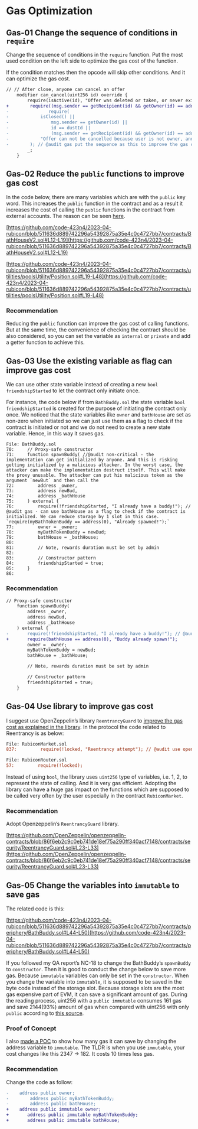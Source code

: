 # Gas Optimization

## Gas-01 Change the sequence of conditions in `require`

Change the sequence of conditions in the `require` function. Put the most used condition on the left side to optimize the gas cost of the function. 

If the condition matches then the opcode will skip other conditions. And it can optimize the gas cost. 

```diff
// // After close, anyone can cancel an offer
    modifier can_cancel(uint256 id) override {
        require(isActive(id), "Offer was deleted or taken, or never existed.");
+        require((msg.sender == getRecipient(id) && getOwner(id) == address(0)) || msg.sender == getOwner(id) || id == dustid || isClosed());
-				require(
-            isClosed() ||
-                msg.sender == getOwner(id) ||
-                id == dustId ||
-                (msg.sender == getRecipient(id) && getOwner(id) == address(0)),
-            "Offer can not be cancelled because user is not owner, and market is open, and offer sells required amount of tokens."
-        ); // @audit gas put the sequence as this to improve the gas consumption: (msg.sender == getRecipient(id) && getOwner(id) == address(0)) || msg.sender == getOwner(id) || id == dustid || isClosed()
        _;
    }
```

## Gas-02 Reduce the `public` functions to improve gas cost

In the code below, there are many variables which are with the `public` key word. This increases the `public` function in the contract and as a result it increases the cost of calling the `public` functions in the contract from external accounts. The reason can be seen [here](https://medium.com/joyso/solidity-how-does-function-name-affect-gas-consumption-in-smart-contract-47d270d8ac92). 

[https://github.com/code-423n4/2023-04-rubicon/blob/511636d889742296a54392875a35e4c0c4727bb7/contracts/BathHouseV2.sol#L12-L19](https://github.com/code-423n4/2023-04-rubicon/blob/511636d889742296a54392875a35e4c0c4727bb7/contracts/BathHouseV2.sol#L12-L19)

[https://github.com/code-423n4/2023-04-rubicon/blob/511636d889742296a54392875a35e4c0c4727bb7/contracts/utilities/poolsUtility/Position.sol#L19-L48](https://github.com/code-423n4/2023-04-rubicon/blob/511636d889742296a54392875a35e4c0c4727bb7/contracts/utilities/poolsUtility/Position.sol#L19-L48)

### Recommendation

Reducing the `public` function can improve the gas cost of calling functions. But at the same time, the convenience of checking the contract should be also considered, so you can set the variable as `internal` or `private` and add a getter function to achieve this. 

## Gas-03 Use the existing variable as flag can improve gas cost

We can use other state variable instead of creating a new `bool friendshipStarted` to let the contract only initiate once. 

For instance, the code below if from `BathBuddy.sol` the state variable `bool friendshipStarted` is created for the purpose of initiating the contract only once. We noticed that the state variables ilke `owner` and `bathHouse` are set as non-zero when initiated so we can just use them as a flag to check if the contract is initiated or not and we do not need to create a new state variable. Hence, in this way it saves gas. 

```solidity
File: BathBuddy.sol
70:     // Proxy-safe constructor
71:     function spawnBuddy( //@audit non-critical - the implementation can get initialized by anyone. And this is risking getting initialized by a malicious attacker. In the worst case, the attacker can make the implementation destruct itself. This will make the proxy unusable. The attacker can put his malicious token as the argument `newBut` and then call the 
72:         address _owner,
73:         address newBud,
74:         address _bathHouse
75:     ) external {
76:         require(!friendshipStarted, "I already have a buddy!"); // @audit gas - can use bathHouse as a flag to check if the contract is initialized. We can reduce storage by 1 slot in this case. `require(myBathTokenBuddy == address(0), "Already spawned!");`
77:         owner = _owner;
78:         myBathTokenBuddy = newBud;
79:         bathHouse = _bathHouse;
80: 
81:         // Note, rewards duration must be set by admin
82: 
83:         // Constructor pattern
84:         friendshipStarted = true;
85:     }
86:
```

### Recommendation

```diff
// Proxy-safe constructor
    function spawnBuddy( 
        address _owner,
        address newBud,
        address _bathHouse
    ) external {
-       require(!friendshipStarted, "I already have a buddy!"); // @audit gas - can use bathHouse as a flag to check if the contract is initialized. We can
+       require(bathHouse == address(0), "Buddy already spawn!"); 
        owner = _owner;
        myBathTokenBuddy = newBud;
        bathHouse = _bathHouse;

        // Note, rewards duration must be set by admin

        // Constructor pattern
        friendshipStarted = true;
    }
```

## Gas-04 Use library to improve gas cost

I suggest use OpenZeppelin’s library `ReentrancyGuard` to [improve the gas cost as explained in the library](https://github.com/OpenZeppelin/openzeppelin-contracts/blob/86f6eb2c9c0eb741de18ef75a290ff340acf7148/contracts/security/ReentrancyGuard.sol#L23-L33). In the protocol the code related to Reentrancy is as below: 

```diff
File: RubiconMarket.sol
837:         require(!locked, "Reentrancy attempt"); // @audit use openzeppelin's library to improve the gas efficiency. Because OpenZeppelin uses uint256 instead of bool to handle the reentrancy guard.
```

```diff
File: RubiconRouter.sol
57:         require(!locked);
```

Instead of using `bool`, the library uses `uint256` type of variables, i.e. 1, 2, to represent the state of calling. And it is very gas efficient. Adopting the library can have a huge gas impact on the functions which are supposed to be called very often by the user especially in the contract `RubiconMarket`.

### Recommendation

Adopt Openzeppelin’s `ReentrancyGuard` library. 

[https://github.com/OpenZeppelin/openzeppelin-contracts/blob/86f6eb2c9c0eb741de18ef75a290ff340acf7148/contracts/security/ReentrancyGuard.sol#L23-L33](https://github.com/OpenZeppelin/openzeppelin-contracts/blob/86f6eb2c9c0eb741de18ef75a290ff340acf7148/contracts/security/ReentrancyGuard.sol#L23-L33)

## Gas-05 Change the variables into `immutable` to save gas

The related code is this: 

[https://github.com/code-423n4/2023-04-rubicon/blob/511636d889742296a54392875a35e4c0c4727bb7/contracts/periphery/BathBuddy.sol#L44-L50](https://github.com/code-423n4/2023-04-rubicon/blob/511636d889742296a54392875a35e4c0c4727bb7/contracts/periphery/BathBuddy.sol#L44-L50)

If you followed my QA report’s NC-18 to change the BathBuddy’s `spawnBuddy` to `constructor`. Then it is good to conduct the change below to save more gas. Because `immutable` variables can only be set in the `constructor`.
When you change the variable into `immutable`, it is supposed to be saved in the byte code instead of the storage slot. Because storage slots are the most gas expensive part of EVM, it can save a significant amount of gas. During the reading process, uint256 with a `public immutable` consumes 161 gas and save 2144(93%) amount of gas when compared with uint256 with only `public` according to [this source](https://github.com/WTFAcademy/WTF-gas-optimization/blob/main/01_Constant/readme.md#democode).  

### Proof of Concept
I also [made a POC](https://github.com/thurendous/WTFgas) to show how many gas it can save by changing the address variable to `immutable`. 
The TLDR is when you use `immutable`, your cost changes like this 2347 -> 182. It costs 10 times less gas. 

### Recommendation
Change the code as follow: 
```diff
-	 address public owner;
-        address public myBathTokenBuddy;
-        address public bathHouse;
+	 address public immutable owner;
+       address public immutable myBathTokenBuddy;
+       address public immutable bathHouse;
```